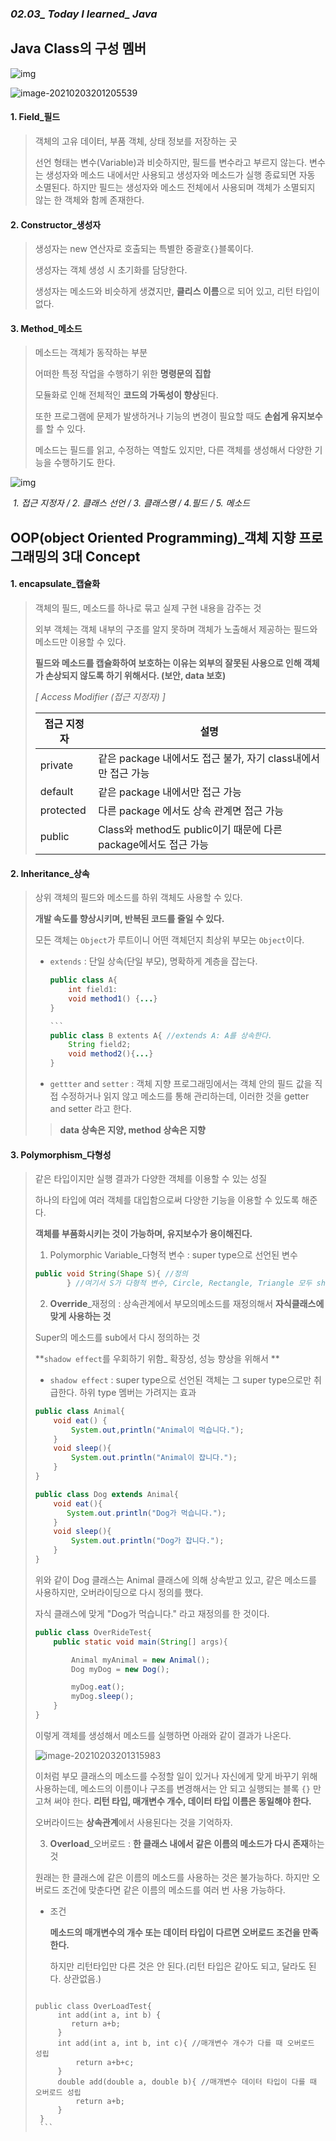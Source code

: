 ### *02.03_ Today I learned_ Java*

## Java Class의 구성 멤버

![img](https://search.pstatic.net/common/?src=http%3A%2F%2Fcafefiles.naver.net%2FMjAxNzA0MTdfMTk3%2FMDAxNDkyNDA2NzU5MDYy.ZGr03FmUfos1jle-U2ybpvL1pVSlwGfdkKD0OP5J9NEg.wZsiTqUL_uMMqSfngUeU1TZhvjQr6b8n0wGEclXFhRYg.PNG.gus9769%2FKakaoTalk_20170417_142032266.png&type=sc960_832)

![image-20210203201205539](https://lh3.googleusercontent.com/proxy/MI-J_rOmv0kEZNnxqOFy5ri5XHf0eCLF5gGUKNmluYTR1ZlNNgERdj6UlmQvBwt07T2ohTFqDrsNXJCsMriJGE-iDM7VgnCy4LmLNWiCo_EKWClLHUtjCleDWduZ2QyDnp7Wh484pIefObCz9WredUUGjst4BZszDXt5LfKez4cZUp8dxyHlTXolC1pg-bGAIDG22A8PpPaE_e3yuoRUxqJPiNk)

#### 1. Field_필드

> 객체의 고유 데이터, 부품 객체, 상태 정보를 저장하는 곳
>
> 선언 형태는 변수(Variable)과 비슷하지만, 필드를 변수라고 부르지 않는다. 변수는 생성자와 메소드 내에서만 사용되고 생성자와 메소드가 실행 종료되면 자동 소멸된다. 하지만 필드는 생성자와 메소드 전체에서 사용되며 객체가 소멸되지 않는 한 객체와 함께 존재한다.

#### 2. Constructor_생성자

> 생성자는 new 연산자로 호출되는 특별한 중괄호`{}`블록이다. 
>
> 생성자는 객체 생성 시 초기화를 담당한다. 
>
> 생성자는 메소드와 비슷하게 생겼지만, **클리스 이름**으로 되어 있고, 리턴 타입이 없다.

#### 3. Method_메소드

> 메소드는 객체가 동작하는 부분
>
> 어떠한 특정 작업을 수행하기 위한 **명령문의 집합**
>
> 모듈화로 인해 전체적인 **코드의 가독성이 향상**된다. 
>
> 또한 프로그램에 문제가 발생하거나 기능의 변경이 필요할 때도 **손쉽게 유지보수**를 할 수 있다.
>
> 메소드는 필드를 읽고, 수정하는 역할도 있지만, 다른 객체를 생성해서 다양한 기능을 수행하기도 한다.



![img](https://search.pstatic.net/common/?src=http%3A%2F%2Fblogfiles.naver.net%2FMjAyMDA1MDNfMjI3%2FMDAxNTg4NDY2MTY5MjE4.V2L4j6VUjPBx_pqVrn2ob8WSYQ0QPEEH4edqdFfmHBEg.rp62188oBqQiPWO-W4QcfRH83OADAFm4A95l530oV1sg.PNG.wnsghks1017%2F%25BC%25B3%25B8%25ED22222.png&type=sc960_832)

​																					*1. 접근 지정자 / 2. 클래스 선언 / 3. 클래스명 / 4.필드 / 5. 메소드*







## OOP(object Oriented Programming)_객체 지향 프로그래밍의 3대 Concept

#### 1. **encapsulate**_캡슐화

> 객체의 필드, 메소드를 하나로 묶고 실제 구현 내용을 감주는 것
>
> 외부 객체는 객체 내부의 구조를 알지 못하며 객체가 노출해서 제공하는 필드와 메소드만 이용할 수 있다.
>
> **필드와 메소드를 캡슐화하여 보호하는 이유는 외부의 잘못된 사용으로 인해 객체가 손상되지 않도록 하기 위해서다. (보안, data 보호)**
>
> *[ Access Modifier (접근 지정자) ]*
>
> | 접근 지정자 | 설명                                                         |
> | ----------- | ------------------------------------------------------------ |
> | private     | 같은 package 내에서도 접근 불가, 자기 class내에서만 접근 가능 |
> | default     | 같은 package 내에서만 접근 가능                              |
> | protected   | 다른 package 에서도 상속 관계면 접근 가능                    |
> | public      | Class와 method도 public이기 때문에 다른 package에서도 접근 가능 |



#### 2. Inheritance_상속

> 상위 객체의 필드와 메소드를 하위 객체도 사용할 수 있다. 
>
> **개발 속도를 향상시키며, 반복된 코드를 줄일 수 있다.**
>
> 모든 객체는 `Object`가 루트이니 어떤 객체던지 최상위 부모는 `Object`이다.
>
> * `extends` : 단일 상속(단일 부모), 명확하게 계층을 잡는다.
>
>   ```java
>   public class A{
>       int field1:
>       void method1() {...}
>   }
>   
>   ​```
>   public class B extents A{ //extends A: A를 상속한다.
>       String field2;
>       void method2(){...}
>   }    
>   ```
>
>   
>
> * `gettter` and `setter` : 객체 지향 프로그래밍에서는 객체 안의 필드 값을 직접 수정하거나 읽지 않고 메소드를 통해 관리하는데, 이러한 것을  getter and setter 라고 한다.
>
> > **data 상속은 지양, method 상속은 지향**



#### 3. Polymorphism_다형성

> 같은 타입이지만 실행 결과가 다양한 객체를 이용할 수 있는 성질
>
> 하나의 타입에 여러 객체를 대입함으로써 다양한 기능을 이용할 수 있도록 해준다.
>
> **객체를 부품화시키는 것이 가능하며, 유지보수가 용이해진다.**
>
> 1.  Polymorphic Variable_다형적 변수 :  super type으로 선언된 변수
>
>    ```java
>    public void String(Shape S){ //정의
>           } //여기서 S가 다형적 변수, Circle, Rectangle, Triangle 모두 shape의 하위 객체를 가리키는 변수
>   ```
>
> 2.  **Override**_재정의 : 상속관계에서 부모의메소드를 재정의해서 **자식클래스에 맞게 사용하는 것**
>
>    Super의 메소드를 sub에서 다시 정의하는 것
> 
>    **`shadow effect`를 우회하기 위함_ 확장성, 성능 향상을 위해서 **
> 
>    * `shadow effect` : super type으로 선언된 객체는 그 super type으로만 취급한다. 하위 type 멤버는 가려지는 효과
> 
>    ```java
>    public class Animal{
>        void eat() {
>            System.out,println("Animal이 먹습니다.");
>        }
>        void sleep(){
>            System.out.println("Animal이 잡니다.");
>        } 
>    }
>    ```
> 
>    ```java
>    public class Dog extends Animal{
>        void eat(){
>           System.out.println("Dog가 먹습니다.");
>        }
>        void sleep(){
>            System.out.println("Dog가 잡니다.");
>        }
>    }
>    ```
> 
>    위와 같이 Dog 클래스는 Animal 클래스에 의해 상속받고 있고, 같은 메소드를 사용하지만, 오버라이딩으로 다시 정의를 했다.
> 
>    자식 클래스에 맞게 "Dog가 먹습니다." 라고 재정의를 한 것이다.
>
>    ```java
>   public class OverRideTest{
>        public static void main(String[] args){
>
>            Animal myAnimal = new Animal();
>            Dog myDog = new Dog();
> 
>            myDog.eat();
>            myDog.sleep();
>        }
>    }
>    ```
> 
>    이렇게 객체를 생성해서 메소드를 실행하면 아래와 같이 결과가 나온다.
> 
>    ![image-20210203201315983](https://postfiles.pstatic.net/MjAyMDA2MDRfMjMz/MDAxNTkxMjY3NTAzNjEw.rusWGOsdGQ09rkZbZ5ukQgUzywW0JAVP_G-fmFtzb-Eg.y9L7y7_GDY-tpzMWGI4sP-9XjtSDJPT107oaK82lnesg.PNG.wnsghks1017/%EC%98%A4%EB%B2%84%EB%9D%BC%EC%9D%B4%EB%93%9C_33.png?type=w773)
>
> 
>
>    이처럼 부모 클래스의 메소드를 수정할 일이 있거나 자신에게 맞게 바꾸기 위해 사용하는데, 메소드의 이름이나 구조를 변경해서는 안 되고 실행되는 블록 `{}` 만 고쳐 써야 한다. **리턴 타입, 매개변수 개수, 데이터 타입 이름은 동일해야 한다.**
>
>    오버라이드는 **상속관계**에서 사용된다는 것을 기억하자.
>
> 3.  **Overload**_오버로드 : **한 클래스 내에서 같은 이름의 메소드가 다시 존재**하는 것
>
>    원래는 한 클래스에 같은 이름의 메소드를 사용하는 것은 불가능하다. 하지만 오버로드 조건에 맞춘다면 같은 이름의 메소드를 여러 번 사용 가능하다.
>
>    * 조건
>
>      **메소드의 매개변수의 개수 또는 데이터 타입이 다르면 오버로드 조건을 만족한다.**
>
>      하지만 리턴타입만 다른 것은 안 된다.(리턴 타입은 같아도 되고, 달라도 된다. 상관없음.)
>
>      ```java
>     public class OverLoadTest{
>          int add(int a, int b) {
>             return a+b;        
>          }
>          int add(int a, int b, int c){ //매개변수 개수가 다를 때 오버로드 성립
>              return a+b+c;
>          }
>          double add(double a, double b){ //매개변수 데이터 타입이 다를 때 오버로드 성립
>              return a+b;
>          }
>      }
>      ```

